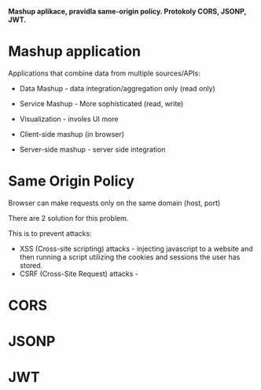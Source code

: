 **Mashup aplikace, pravidla same-origin policy. Protokoly CORS, JSONP, JWT.**

# Mashup application
Applications that combine data from multiple sources/APIs:
- Data Mashup - data integration/aggregation only (read only)
- Service Mashup - More sophisticated (read, write)
- Visualization - involes UI more

- Client-side mashup (in browser)
- Server-side mashup - server side integration

# Same Origin Policy
Browser can make requests only on the same domain (host, port)

There are 2 solution for this problem.

This is to prevent attacks:
- XSS (Cross-site scripting) attacks - injecting javascript to a website and then running a script utilizing the cookies and sessions the user has stored.
- CSRF (Cross-Site Request) attacks - 
# CORS
# JSONP
# JWT
